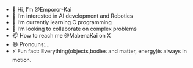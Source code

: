 - 👋 Hi, I’m @Emporor-Kai
- 👀 I’m interested in AI development and Robotics
- 🌱 I’m currently learning C programming
- 💞️ I’m looking to collaborate on complex problems 
- 📫 How to reach me @MabenaKai on X
- 😄 Pronouns:...
- ⚡ Fun fact: Everything(objects,bodies and matter, energy)is always in motion.
<!---
Emporor-Kai/Emporor-Kai is a ✨ special ✨ repository because its `README.md` (this file) appears on your GitHub profile.
You can click the Preview link to take a look at your changes.
--->

